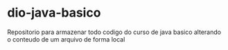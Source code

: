 # dio-java-basico
Repositorio para armazenar todo codigo do curso de java basico 
alterando o conteudo de um arquivo de forma local 